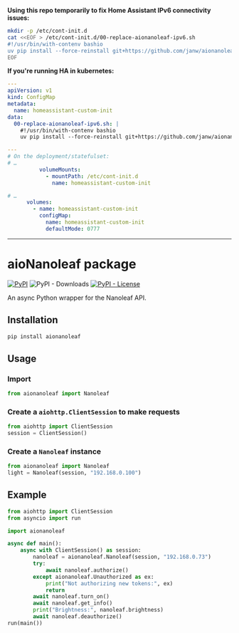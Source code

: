 **Using this repo temporarily to fix Home Assistant IPv6 connectivity issues:**

```sh
mkdir -p /etc/cont-init.d
cat <<EOF > /etc/cont-init.d/00-replace-aionanoleaf-ipv6.sh
#!/usr/bin/with-contenv bashio
uv pip install --force-reinstall git+https://github.com/janw/aionanoleaf.git
EOF
```

**If you're running HA in kubernetes:**

```yaml
---
apiVersion: v1
kind: ConfigMap
metadata:
  name: homeassistant-custom-init
data:
  00-replace-aionanoleaf-ipv6.sh: |
    #!/usr/bin/with-contenv bashio
    uv pip install --force-reinstall git+https://github.com/janw/aionanoleaf.git

---
# On the deployment/statefulset:
# …
          volumeMounts:
            - mountPath: /etc/cont-init.d
              name: homeassistant-custom-init

# …
      volumes:
        - name: homeassistant-custom-init
          configMap:
            name: homeassistant-custom-init
            defaultMode: 0777
```

----

# aioNanoleaf package

[![PyPI](https://img.shields.io/pypi/v/aionanoleaf)](https://pypi.org/project/aionanoleaf/) ![PyPI - Downloads](https://img.shields.io/pypi/dm/aionanoleaf) [![PyPI - License](https://img.shields.io/pypi/l/aionanoleaf?color=blue)](https://github.com/milanmeu/aionanoleaf/blob/main/COPYING)

An async Python wrapper for the Nanoleaf API.

## Installation
```bash
pip install aionanoleaf
```

## Usage
### Import
```python
from aionanoleaf import Nanoleaf
```

### Create a `aiohttp.ClientSession` to make requests
```python
from aiohttp import ClientSession
session = ClientSession()
```

### Create a `Nanoleaf` instance
```python
from aionanoleaf import Nanoleaf
light = Nanoleaf(session, "192.168.0.100")
```

## Example
```python
from aiohttp import ClientSession
from asyncio import run

import aionanoleaf

async def main():
    async with ClientSession() as session:
        nanoleaf = aionanoleaf.Nanoleaf(session, "192.168.0.73")
        try:
            await nanoleaf.authorize()
        except aionanoleaf.Unauthorized as ex:
            print("Not authorizing new tokens:", ex)
            return
        await nanoleaf.turn_on()
        await nanoleaf.get_info()
        print("Brightness:", nanoleaf.brightness)
        await nanoleaf.deauthorize()
run(main())
```
